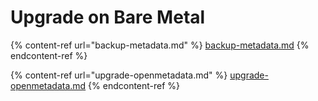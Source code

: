 # Upgrade on Bare Metal

{% content-ref url="backup-metadata.md" %}
[backup-metadata.md](backup-metadata.md)
{% endcontent-ref %}

{% content-ref url="upgrade-openmetadata.md" %}
[upgrade-openmetadata.md](upgrade-openmetadata.md)
{% endcontent-ref %}
